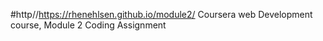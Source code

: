 #http//https://rhenehlsen.github.io/module2/
Coursera web Development course, Module 2 Coding Assignment
